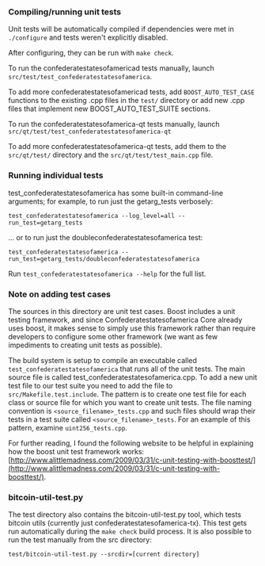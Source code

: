 ### Compiling/running unit tests

Unit tests will be automatically compiled if dependencies were met in `./configure`
and tests weren't explicitly disabled.

After configuring, they can be run with `make check`.

To run the confederatestatesofamericad tests manually, launch `src/test/test_confederatestatesofamerica`.

To add more confederatestatesofamericad tests, add `BOOST_AUTO_TEST_CASE` functions to the existing
.cpp files in the `test/` directory or add new .cpp files that
implement new BOOST_AUTO_TEST_SUITE sections.

To run the confederatestatesofamerica-qt tests manually, launch `src/qt/test/test_confederatestatesofamerica-qt`

To add more confederatestatesofamerica-qt tests, add them to the `src/qt/test/` directory and
the `src/qt/test/test_main.cpp` file.

### Running individual tests

test_confederatestatesofamerica has some built-in command-line arguments; for
example, to run just the getarg_tests verbosely:

    test_confederatestatesofamerica --log_level=all --run_test=getarg_tests

... or to run just the doubleconfederatestatesofamerica test:

    test_confederatestatesofamerica --run_test=getarg_tests/doubleconfederatestatesofamerica

Run `test_confederatestatesofamerica --help` for the full list.

### Note on adding test cases

The sources in this directory are unit test cases.  Boost includes a
unit testing framework, and since Confederatestatesofamerica Core already uses boost, it makes
sense to simply use this framework rather than require developers to
configure some other framework (we want as few impediments to creating
unit tests as possible).

The build system is setup to compile an executable called `test_confederatestatesofamerica`
that runs all of the unit tests.  The main source file is called
test_confederatestatesofamerica.cpp. To add a new unit test file to our test suite you need 
to add the file to `src/Makefile.test.include`. The pattern is to create 
one test file for each class or source file for which you want to create 
unit tests.  The file naming convention is `<source_filename>_tests.cpp` 
and such files should wrap their tests in a test suite 
called `<source_filename>_tests`. For an example of this pattern, 
examine `uint256_tests.cpp`.

For further reading, I found the following website to be helpful in
explaining how the boost unit test framework works:
[http://www.alittlemadness.com/2009/03/31/c-unit-testing-with-boosttest/](http://www.alittlemadness.com/2009/03/31/c-unit-testing-with-boosttest/).

### bitcoin-util-test.py

The test directory also contains the bitcoin-util-test.py tool, which tests bitcoin utils (currently just confederatestatesofamerica-tx). This test gets run automatically during the `make check` build process. It is also possible to run the test manually from the src directory:

```
test/bitcoin-util-test.py --srcdir=[current directory]

```